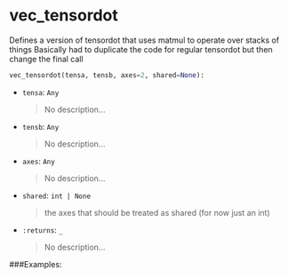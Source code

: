 # <a id="McUtils.McUtils.Numputils.VectorOps.vec_tensordot">vec_tensordot</a>

Defines a version of tensordot that uses matmul to operate over stacks of things
    Basically had to duplicate the code for regular tensordot but then change the final call

```python
vec_tensordot(tensa, tensb, axes=2, shared=None): 
```

- `tensa`: `Any`
    >No description...
- `tensb`: `Any`
    >No description...
- `axes`: `Any`
    >No description...
- `shared`: `int | None`
    >the axes that should be treated as shared (for now just an int)
- `:returns`: `_`
    >No description...

###Examples:
